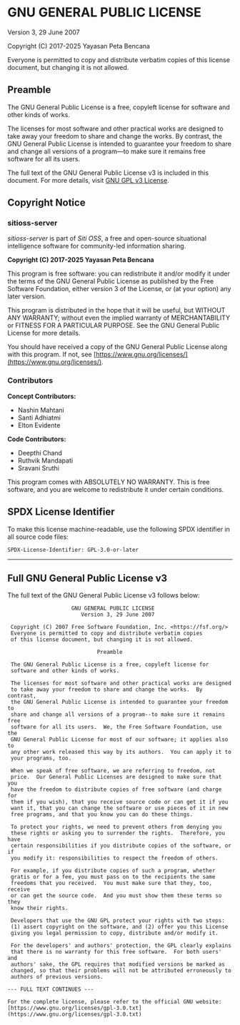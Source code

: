 # GNU GENERAL PUBLIC LICENSE

Version 3, 29 June 2007

Copyright (C) 2017-2025 Yayasan Peta Bencana

Everyone is permitted to copy and distribute verbatim copies of this license document, but changing it is not allowed.

## Preamble
The GNU General Public License is a free, copyleft license for software and other kinds of works.

The licenses for most software and other practical works are designed to take away your freedom to share and change the works. By contrast, the GNU General Public License is intended to guarantee your freedom to share and change all versions of a program—to make sure it remains free software for all its users.

The full text of the GNU General Public License v3 is included in this document. For more details, visit [GNU GPL v3 License](https://www.gnu.org/licenses/gpl-3.0.html).

## Copyright Notice

### sitioss-server
*sitioss-server* is part of *Siti OSS*, a free and open-source situational intelligence software for community-led information sharing.

**Copyright (C) 2017-2025 Yayasan Peta Bencana**

This program is free software: you can redistribute it and/or modify it under the terms of the GNU General Public License as published by the Free Software Foundation, either version 3 of the License, or (at your option) any later version.

This program is distributed in the hope that it will be useful, but WITHOUT ANY WARRANTY; without even the implied warranty of MERCHANTABILITY or FITNESS FOR A PARTICULAR PURPOSE. See the GNU General Public License for more details.

You should have received a copy of the GNU General Public License along with this program. If not, see [https://www.gnu.org/licenses/](https://www.gnu.org/licenses/).

### Contributors
**Concept Contributors:**
- Nashin Mahtani
- Santi Adhiatmi
- Elton Evidente

**Code Contributors:**
- Deepthi Chand
- Ruthvik Mandapati
- Sravani Sruthi

This program comes with ABSOLUTELY NO WARRANTY. This is free software, and you are welcome to redistribute it under certain conditions.

## SPDX License Identifier
To make this license machine-readable, use the following SPDX identifier in all source code files:

```
SPDX-License-Identifier: GPL-3.0-or-later
```

---

## Full GNU General Public License v3

The full text of the GNU General Public License v3 follows below:

```
                    GNU GENERAL PUBLIC LICENSE
                       Version 3, 29 June 2007

 Copyright (C) 2007 Free Software Foundation, Inc. <https://fsf.org/>
 Everyone is permitted to copy and distribute verbatim copies
 of this license document, but changing it is not allowed.

                            Preamble

 The GNU General Public License is a free, copyleft license for
 software and other kinds of works.

 The licenses for most software and other practical works are designed
 to take away your freedom to share and change the works.  By contrast,
 the GNU General Public License is intended to guarantee your freedom to
 share and change all versions of a program--to make sure it remains free
 software for all its users.  We, the Free Software Foundation, use the
 GNU General Public License for most of our software; it applies also to
 any other work released this way by its authors.  You can apply it to
 your programs, too.

 When we speak of free software, we are referring to freedom, not
 price.  Our General Public Licenses are designed to make sure that you
 have the freedom to distribute copies of free software (and charge for
 them if you wish), that you receive source code or can get it if you
 want it, that you can change the software or use pieces of it in new
 free programs, and that you know you can do these things.

 To protect your rights, we need to prevent others from denying you
 these rights or asking you to surrender the rights.  Therefore, you have
 certain responsibilities if you distribute copies of the software, or if
 you modify it: responsibilities to respect the freedom of others.

 For example, if you distribute copies of such a program, whether
 gratis or for a fee, you must pass on to the recipients the same
 freedoms that you received.  You must make sure that they, too, receive
 or can get the source code.  And you must show them these terms so they
 know their rights.

 Developers that use the GNU GPL protect your rights with two steps:
 (1) assert copyright on the software, and (2) offer you this License
 giving you legal permission to copy, distribute and/or modify it.

 For the developers' and authors' protection, the GPL clearly explains
 that there is no warranty for this free software.  For both users' and
 authors' sake, the GPL requires that modified versions be marked as
 changed, so that their problems will not be attributed erroneously to
 authors of previous versions.

--- FULL TEXT CONTINUES ---

For the complete license, please refer to the official GNU website: [https://www.gnu.org/licenses/gpl-3.0.txt](https://www.gnu.org/licenses/gpl-3.0.txt)
